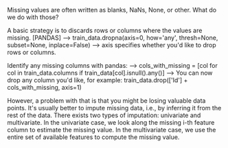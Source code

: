 Missing values are often written as blanks, NaNs, None, or other. What do we do with those?

A basic strategy is to discards rows or columns where the values are missing. 
[PANDAS]
--> train_data.dropna(axis=0, how='any', thresh=None, subset=None, inplace=False)
--> axis specifies whether you'd like to drop rows or columns. 

Identify any missing columns with pandas:
--> cols_with_missing = [col for col in train_data.columns 
                                 if train_data[col].isnull().any()] 
--> You can now drop any column you'd like, for example:  train_data.drop(['Id'] + cols_with_missing, axis=1) 

However, a problem with that is that you might be losing valuable data points. It's usually better to impute missing data, i.e., by inferring it from the rest of the data. There exists two types of imputation: univariate and multivariate. In the univariate case, we look along the missing i-th feature column to estimate the missing value. In the multivariate case, we use the entire set of available features to compute the missing value. 